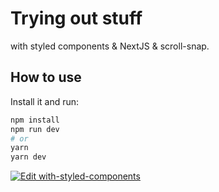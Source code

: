 # Trying out stuff

with styled components & NextJS & scroll-snap.

## How to use

Install it and run:

```bash
npm install
npm run dev
# or
yarn
yarn dev
```

[![Edit with-styled-components](https://codesandbox.io/static/img/play-codesandbox.svg)](https://codesandbox.io/s/github/abits/nextler/tree/master/?fontsize=14)
